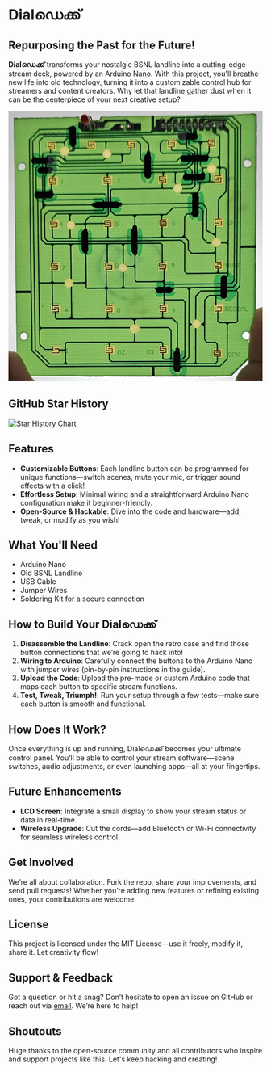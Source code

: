 
# **Dialഡെക്ക്**  
## Repurposing the Past for the Future!  

**Dialഡെക്ക്** transforms your nostalgic BSNL landline into a cutting-edge stream deck, powered by an Arduino Nano. With this project, you'll breathe new life into old technology, turning it into a customizable control hub for streamers and content creators. Why let that landline gather dust when it can be the centerpiece of your next creative setup?

![DialDeck](landlinePcb.jpg)

## GitHub Star History

[![Star History Chart](https://api.star-history.com/svg?repos=Rishi-k-s/DialDeck&type=Date)](https://www.star-history.com/#Rishi-k-s/DialDeck&Date)


## **Features**

- **Customizable Buttons**: Each landline button can be programmed for unique functions—switch scenes, mute your mic, or trigger sound effects with a click!  
- **Effortless Setup**: Minimal wiring and a straightforward Arduino Nano configuration make it beginner-friendly.  
- **Open-Source & Hackable**: Dive into the code and hardware—add, tweak, or modify as you wish!  

## **What You'll Need**

- Arduino Nano  
- Old BSNL Landline  
- USB Cable  
- Jumper Wires  
- Soldering Kit for a secure connection

## **How to Build Your Dialഡെക്ക്**

1. **Disassemble the Landline**: Crack open the retro case and find those button connections that we’re going to hack into!  
2. **Wiring to Arduino**: Carefully connect the buttons to the Arduino Nano with jumper wires (pin-by-pin instructions in the guide).  
3. **Upload the Code**: Upload the pre-made or custom Arduino code that maps each button to specific stream functions.  
4. **Test, Tweak, Triumph!**: Run your setup through a few tests—make sure each button is smooth and functional.

## **How Does It Work?**

Once everything is up and running, Dialഡെക്ക് becomes your ultimate control panel. You’ll be able to control your stream software—scene switches, audio adjustments, or even launching apps—all at your fingertips.

## **Future Enhancements**

<!-- - **LED Feedback**: Add visual feedback for active buttons with custom LED indicators.   -->
- **LCD Screen**: Integrate a small display to show your stream status or data in real-time.  
- **Wireless Upgrade**: Cut the cords—add Bluetooth or Wi-Fi connectivity for seamless wireless control.  
<!-- - **Custom Housing**: Design and 3D print a slick new enclosure to make your setup look as professional as it is functional. -->

## **Get Involved**

We’re all about collaboration. Fork the repo, share your improvements, and send pull requests! Whether you’re adding new features or refining existing ones, your contributions are welcome.

## **License**

This project is licensed under the MIT License—use it freely, modify it, share it. Let creativity flow!

## **Support & Feedback**

Got a question or hit a snag? Don’t hesitate to open an issue on GitHub or reach out via [email](mailto:rishikrishna.sr@gmail.com). We’re here to help!



## **Shoutouts**

Huge thanks to the open-source community and all contributors who inspire and support projects like this. Let's keep hacking and creating!
